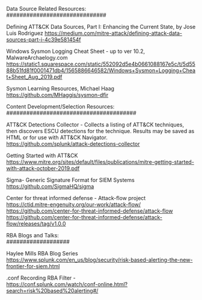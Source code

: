 Data Source Related Resources: \
##############################

Defining ATT&CK Data Sources, Part I: Enhancing the Current State, by Jose Luis Rodriguez
       https://medium.com/mitre-attack/defining-attack-data-sources-part-i-4c39e581454f
       
 Windows Sysmon Logging Cheat Sheet - up to ver 10.2, MalwareArchaelogy.com
   https://static1.squarespace.com/static/552092d5e4b0661088167e5c/t/5d5588b51fd81f0001471db4/1565886646582/Windows+Sysmon+Logging+Cheat+Sheet_Aug_2019.pdf

 Sysmon Learning Resources, Michael Haag \
           https://github.com/MHaggis/sysmon-dfir
    
       

Content Development/Selection Resources: \
#######################################

  ATT&CK Detections Collector - Collects a listing of ATT&CK techniques, then discovers ESCU detections for the technique. Results may be saved as HTML or for use with ATT&CK Navigator. \
  https://github.com/splunk/attack-detections-collector
  
 Getting Started with ATT&CK \
       https://www.mitre.org/sites/default/files/publications/mitre-getting-started-with-attack-october-2019.pdf
    
 Sigma- Generic Signature Format for SIEM Systems \
     https://github.com/SigmaHQ/sigma
     
  
 Center for threat informed defense - Attack-flow project \
       https://ctid.mitre-engenuity.org/our-work/attack-flow/ \
       https://github.com/center-for-threat-informed-defense/attack-flow \
       https://github.com/center-for-threat-informed-defense/attack-flow/releases/tag/v1.0.0

RBA Blogs and Talks: \
################### 

 Haylee Mills RBA Blog Series \
       https://www.splunk.com/en_us/blog/security/risk-based-alerting-the-new-frontier-for-siem.html 
       
 .conf Recording RBA Filter - \
       https://conf.splunk.com/watch/conf-online.html?search=risk%20based%20alerting#/
